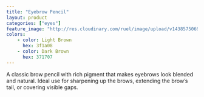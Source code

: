 ```yaml
---
title: "Eyebrow Pencil"
layout: product
categories: ["eyes"]
feature_image: "http://res.cloudinary.com/ruel/image/upload/v1438575069/fs/Eyebrow_Pencil_P1016149.jpg"
colors:
    - color: Light Brown
      hex: 3f1a08
    - color: Dark Brown
      hex: 371707
---
```

A classic brow pencil with rich pigment that makes eyebrows look blended and natural. Ideal use for sharpening up the brows, extending the brow’s tail, or covering visible gaps.